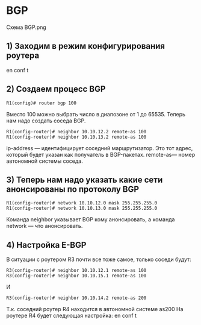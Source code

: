 # BGP

Схема BGP.png

## 1)  Заходим в режим конфигурирования роутера
en
conf t
## 2)  Cоздаем процесс BGP

```
R1(config)# router bgp 100
```
Вместо 100 можно выбрать число в диапозоне от 1 до 65535.
Теперь нам надо создать соседа BGP. 

```
R1(config-router)# neighbor 10.10.12.2 remote-as 100
R1(config-router)# neighbor 10.10.13.2 remote-as 100
```
ip-address — идентифицирует соседний маршрутизатор. Это тот адрес, который будет указан как получатель в BGP-пакетах.
remote-as— номер автономной системы соседа.
## 3) Теперь нам надо указать какие сети анонсированы по протоколу BGP

```
R1(config-router)# network 10.10.12.0 mask 255.255.255.0
R1(config-router)# network 10.10.13.0 mask 255.255.255.0
```
Команда neighbor указывает BGP кому анонсировать, а команда network — что анонсировать.
## 4) Настройка E-BGP
В ситуации с роутером R3 почти все тоже самое, только соседи будут:

```
R3(config-router)# neighbor 10.10.12.1 remote-as 100
R3(config-router)# neighbor 10.10.15.1 remote-as 100
```
И 

```
R3(config-router)# neighbor 10.10.14.2 remote-as 200
```
Т.к. соседний роутер R4 находится в автономной системе as200
На роутере R4 будет следующая настройка:
en
conf t
